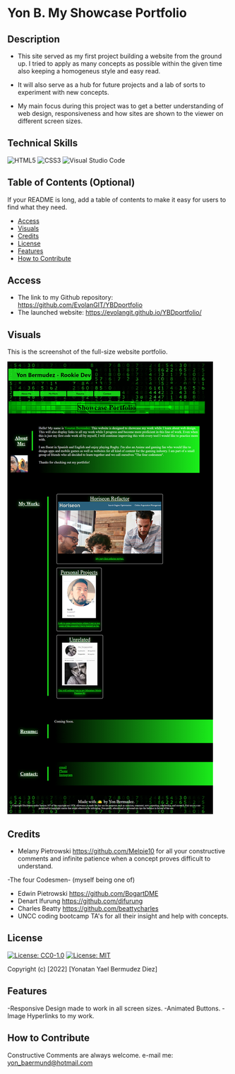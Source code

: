 # Yon B. My Showcase Portfolio


## Description

- This site served as my first project building a website from the ground up. I tried to apply as many concepts 
as possible within the given time also keeping a homogeneus style and easy read.

- It will also serve as a hub for future projects and a lab of sorts to experiment with new concepts.

- My main focus during this project was to get a better understanding of web design, responsiveness and how sites are shown to the viewer on different screen sizes.

## Technical Skills

![HTML5](https://img.shields.io/badge/html5-%23E34F26.svg?style=for-the-badge&logo=html5&logoColor=white)
![CSS3](https://img.shields.io/badge/css3-%231572B6.svg?style=for-the-badge&logo=css3&logoColor=white)
![Visual Studio Code](https://img.shields.io/badge/Visual%20Studio%20Code-0078d7.svg?style=for-the-badge&logo=visual-studio-code&logoColor=white)


## Table of Contents (Optional)

If your README is long, add a table of contents to make it easy for users to find what they need.

- [Access](#access)
- [Visuals](#visuals)
- [Credits](#credits)
- [License](#license)
- [Features](#features)
- [How to Contribute](#how-to-contribute)

## Access

- The link to my Github repository: https://github.com/EvolanGIT/YBDportfolio
- The launched website: https://evolangit.github.io/YBDportfolio/


## Visuals

This is the screenshot of the full-size website portfolio.
    
![alt fullsite](assets/images/Fullscreenshot.png)
    

## Credits

- Melany Pietrowski https://github.com/Melpie10 for all your constructive 
comments and infinite patience when a concept proves difficult to understand.

-The four Codesmen- (myself being one of)
- Edwin Pietrowski https://github.com/BogartDME
- Denart Ifurung https://github.com/difurung
- Charles Beatty https://github.com/beattycharles
- UNCC coding bootcamp TA's for all their insight and help with concepts.

## License

[![License: CC0-1.0](https://licensebuttons.net/l/zero/1.0/80x15.png)](http://creativecommons.org/publicdomain/zero/1.0/)
[![License: MIT](https://img.shields.io/badge/License-MIT-yellow.svg)](https://opensource.org/licenses/MIT)



Copyright (c) [2022] [Yonatan Yael Bermudez Diez]


## Features

-Responsive Design made to work in all screen sizes.
-Animated Buttons.
-Image Hyperlinks to my work.

## How to Contribute

Constructive Comments are always welcome. e-mail me: yon_baermund@hotmail.com

